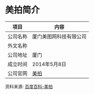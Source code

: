 # 美拍简介

|项目|内容|
|-----|-----|
|公司名称|厦门美图网科技有限公司|
|外文名称||
|公司地址|厦门|
|成立时间|2014年5月8日|
|公司官网|[美拍](http://www.meipai.com/)|

资料来源: 
[百度百科-美拍](https://baike.baidu.com/item/%E7%BE%8E%E6%8B%8D/6038737?fr=aladdin)